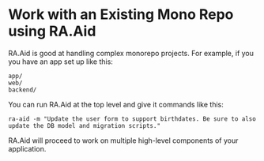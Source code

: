 # Work with an Existing Mono Repo using RA.Aid

RA.Aid is good at handling complex monorepo projects. For example, if you you have an app set up like this:

```
app/
web/
backend/
```

You can run RA.Aid at the top level and give it commands like this:

```
ra-aid -m "Update the user form to support birthdates. Be sure to also update the DB model and migration scripts."
```

RA.Aid will proceed to work on multiple high-level components of your application.